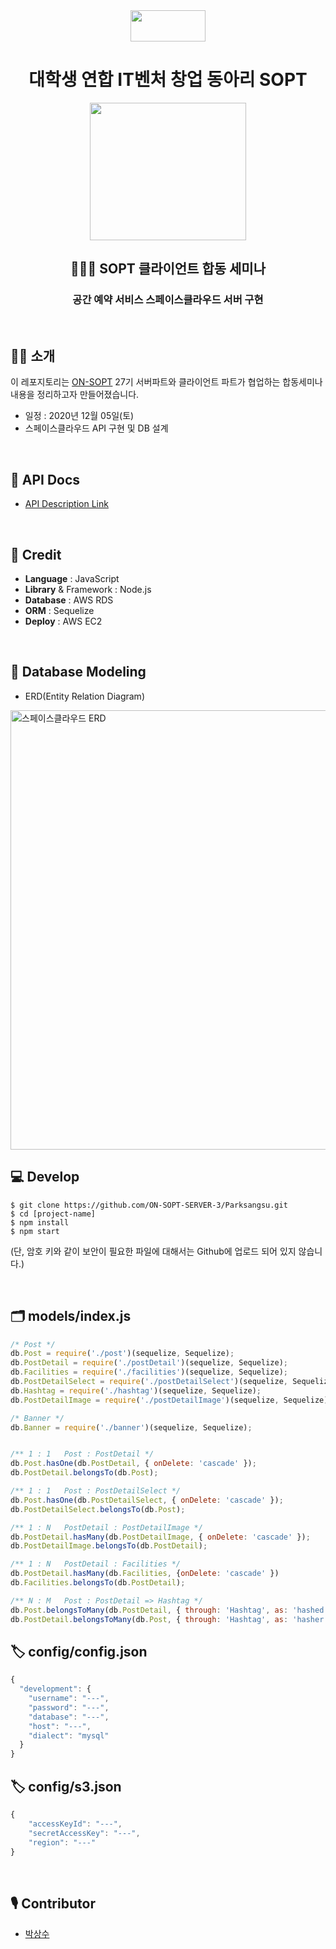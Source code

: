 <div align="center">

  <img height="50" width="120" src="https://user-images.githubusercontent.com/59385491/99065767-39ab4500-25eb-11eb-9490-9d2a4202dd96.png">

  # 대학생 연합 IT벤처 창업 동아리 SOPT

  <img height="220" width="250" src="https://user-images.githubusercontent.com/59385491/101639763-05546880-3a73-11eb-9091-ce057dc957bc.png">

  <h2> 🧑🏻‍💻 SOPT 클라이언트 합동 세미나</h2>
  <h3>공간 예약 서비스 스페이스클라우드 서버 구현</h3>

</div>


<br>

## 💁🏻 소개

이 레포지토리는 [ON-SOPT](http://sopt.org/wp/?page_id=2519) 27기 서버파트와 클라이언트 파트가 협업하는 합동세미나 내용을 정리하고자 만들어졌습니다. 

-   일정 : 2020년 12월 05일(토)
-   스페이스클라우드 API 구현 및 DB 설계

<br>

## 📕 API Docs

- [API Description Link](https://github.com/ON-SOPT-SERVER-3/Parksangsu/wiki)

<br>

## 🔧 Credit
- **Language** : JavaScript
- **Library** & Framework : Node.js
- **Database** : AWS RDS
- **ORM** : Sequelize
- **Deploy** : AWS EC2

<br>


## 💼 Database Modeling 

- ERD(Entity Relation Diagram)

<img width="703" alt="스페이스클라우드 ERD" src="https://user-images.githubusercontent.com/59385491/101642220-1652a900-3a76-11eb-8115-d03cd7880d20.png">

<br>

## 💻 Develop

```
$ git clone https://github.com/ON-SOPT-SERVER-3/Parksangsu.git
$ cd [project-name]
$ npm install
$ npm start
```

(단, 암호 키와 같이 보안이 필요한 파일에 대해서는 Github에 업로드 되어 있지 않습니다.)

<br>

## 🗂 models/index.js

```javascript
/* Post */
db.Post = require('./post')(sequelize, Sequelize);
db.PostDetail = require('./postDetail')(sequelize, Sequelize);
db.Facilities = require('./facilities')(sequelize, Sequelize);
db.PostDetailSelect = require('./postDetailSelect')(sequelize, Sequelize);
db.Hashtag = require('./hashtag')(sequelize, Sequelize);
db.PostDetailImage = require('./postDetailImage')(sequelize, Sequelize);

/* Banner */
db.Banner = require('./banner')(sequelize, Sequelize);


/** 1 : 1   Post : PostDetail */
db.Post.hasOne(db.PostDetail, { onDelete: 'cascade' });
db.PostDetail.belongsTo(db.Post);

/** 1 : 1   Post : PostDetailSelect */
db.Post.hasOne(db.PostDetailSelect, { onDelete: 'cascade' });
db.PostDetailSelect.belongsTo(db.Post);

/** 1 : N   PostDetail : PostDetailImage */
db.PostDetail.hasMany(db.PostDetailImage, { onDelete: 'cascade' });
db.PostDetailImage.belongsTo(db.PostDetail);

/** 1 : N   PostDetail : Facilities */
db.PostDetail.hasMany(db.Facilities, {onDelete: 'cascade' })
db.Facilities.belongsTo(db.PostDetail);

/** N : M   Post : PostDetail => Hashtag */
db.Post.belongsToMany(db.PostDetail, { through: 'Hashtag', as: 'hashed', onDelete: 'cascade' });
db.PostDetail.belongsToMany(db.Post, { through: 'Hashtag', as: 'hasher', onDelete: 'cascade' });
```

## 🏷 config/config.json

```javascript
{
  "development": {
    "username": "---",
    "password": "---",
    "database": "---",
    "host": "---",
    "dialect": "mysql"
  }
}
```

## 🏷 config/s3.json

```javascript
{
    "accessKeyId": "---",
    "secretAccessKey": "---",
    "region": "---"
}
```

<br>

## 🎙 Contributor

- [박상수](https://github.com/epitoneproject)
